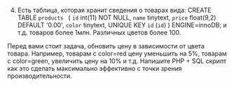 4. Есть таблица, которая хранит сведения о товарах вида:
   CREATE TABLE `products ` (
   `id` int(11) NOT NULL,
   `name` tinytext,
   `price` float(9,2) DEFAULT '0.00',
   `color` tinytext,
   UNIQUE KEY `id` (`id`)
   ) ENGINE=innoDB;
   и т.д. товаров более 1млн. Различных цветов более 100.

Перед вами стоит задача, обновить цену в зависимости от цвета товара. Например, товарам с color=red цену уменьшить на 5%, товарам с color=green, увеличить цену на 10% и т.д.
Напишите PHP + SQL скрипт как это сделать максимально эффективно с точки зрения производительности.
